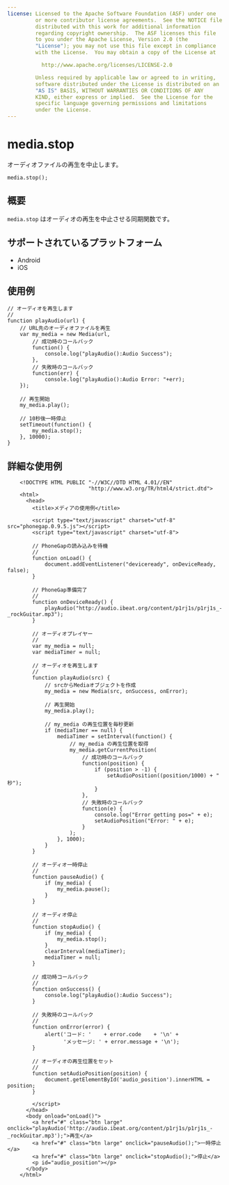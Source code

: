 ```yaml
---
license: Licensed to the Apache Software Foundation (ASF) under one
         or more contributor license agreements.  See the NOTICE file
         distributed with this work for additional information
         regarding copyright ownership.  The ASF licenses this file
         to you under the Apache License, Version 2.0 (the
         "License"); you may not use this file except in compliance
         with the License.  You may obtain a copy of the License at

           http://www.apache.org/licenses/LICENSE-2.0

         Unless required by applicable law or agreed to in writing,
         software distributed under the License is distributed on an
         "AS IS" BASIS, WITHOUT WARRANTIES OR CONDITIONS OF ANY
         KIND, either express or implied.  See the License for the
         specific language governing permissions and limitations
         under the License.
---
```


media.stop
==========

オーディオファイルの再生を中止します。


    media.stop();


概要
-----------
 `media.stop` はオーディオの再生を中止させる同期関数です。


サポートされているプラットフォーム
-------------------

- Android
- iOS

使用例
-------------

    // オーディオを再生します
    //
    function playAudio(url) {
        // URL先のオーディオファイルを再生
        var my_media = new Media(url,
            // 成功時のコールバック
            function() {
                console.log("playAudio():Audio Success");
            },
            // 失敗時のコールバック
            function(err) {
                console.log("playAudio():Audio Error: "+err);
        });

        // 再生開始
        my_media.play();

        // 10秒後一時停止
        setTimeout(function() {
            my_media.stop();
        }, 10000);        
    }

詳細な使用例
------------

        <!DOCTYPE HTML PUBLIC "-//W3C//DTD HTML 4.01//EN"
                              "http://www.w3.org/TR/html4/strict.dtd">
        <html>
          <head>
            <title>メディアの使用例</title>
        
            <script type="text/javascript" charset="utf-8" src="phonegap.0.9.5.js"></script>
            <script type="text/javascript" charset="utf-8">
        
            // PhoneGapの読み込みを待機
            //
            function onLoad() {
                document.addEventListener("deviceready", onDeviceReady, false);
            }
        
            // PhoneGap準備完了
            //
            function onDeviceReady() {
                playAudio("http://audio.ibeat.org/content/p1rj1s/p1rj1s_-_rockGuitar.mp3");
            }
        
            // オーディオプレイヤー
            //
            var my_media = null;
            var mediaTimer = null;
        
            // オーディオを再生します
            //
            function playAudio(src) {
                // srcからMediaオブジェクトを作成
                my_media = new Media(src, onSuccess, onError);
        
                // 再生開始
                my_media.play();
        
                // my_media の再生位置を毎秒更新
                if (mediaTimer == null) {
                    mediaTimer = setInterval(function() {
                        // my_media の再生位置を取得
                        my_media.getCurrentPosition(
                            // 成功時のコールバック
                            function(position) {
                                if (position > -1) {
                                    setAudioPosition((position/1000) + " 秒");
                                }
                            },
                            // 失敗時のコールバック
                            function(e) {
                                console.log("Error getting pos=" + e);
                                setAudioPosition("Error: " + e);
                            }
                        );
                    }, 1000);
                }
            }
        
            // オーディオ一時停止
            // 
            function pauseAudio() {
                if (my_media) {
                    my_media.pause();
                }
            }
        
            // オーディオ停止
            // 
            function stopAudio() {
                if (my_media) {
                    my_media.stop();
                }
                clearInterval(mediaTimer);
                mediaTimer = null;
            }
        
            // 成功時コールバック
            //
            function onSuccess() {
                console.log("playAudio():Audio Success");
            }
        
            // 失敗時のコールバック
            //
            function onError(error) {
                alert('コード: '    + error.code    + '\n' + 
                      'メッセージ: ' + error.message + '\n');
            }
        
            // オーディオの再生位置をセット
            // 
            function setAudioPosition(position) {
                document.getElementById('audio_position').innerHTML = position;
            }
        
            </script>
          </head>
          <body onload="onLoad()">
            <a href="#" class="btn large" onclick="playAudio('http://audio.ibeat.org/content/p1rj1s/p1rj1s_-_rockGuitar.mp3');">再生</a>
            <a href="#" class="btn large" onclick="pauseAudio();">一時停止</a>
            <a href="#" class="btn large" onclick="stopAudio();">停止</a>
            <p id="audio_position"></p>
          </body>
        </html>